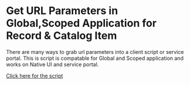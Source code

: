 # Get URL Parameters in Global,Scoped Application for Record & Catalog Item

There are many ways to grab url parameters into a client script or service portal. This is script is compatable for Global and Scoped application and works on Native UI and service portal.

[Click here for the script](script.js)
